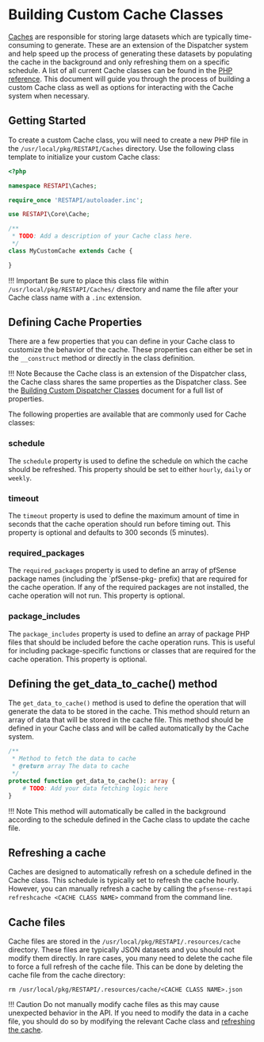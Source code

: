 # Building Custom Cache Classes

[Caches](https://pfrest.org/php-docs/classes/RESTAPI-Core-Cache.html) are responsible for storing large datasets which
are typically time-consuming to generate. These are an extension of the Dispatcher system and help speed up the process
of generating these datasets by populating the cache in the background and only refreshing them on a specific schedule.
A list of all current Cache classes can be found in the [PHP reference](https://pfrest.org/php-docs/namespaces/restapi-caches.html).
This document will guide you through the process of building a custom Cache class as well as options for interacting with
the Cache system when necessary.

## Getting Started

To create a custom Cache class, you will need to create a new PHP file in the `/usr/local/pkg/RESTAPI/Caches` directory.
Use the following class template to initialize your custom Cache class:

```php
<?php

namespace RESTAPI\Caches;

require_once 'RESTAPI/autoloader.inc';

use RESTAPI\Core\Cache;

/**
 * TODO: Add a description of your Cache class here.
 */
class MyCustomCache extends Cache {

}
```

!!! Important
    Be sure to place this class file within `/usr/local/pkg/RESTAPI/Caches/` directory and name the file after your
    Cache class name with a `.inc` extension.

## Defining Cache Properties

There are a few properties that you can define in your Cache class to customize the behavior of the cache. These properties
can either be set in the `__construct` method or directly in the class definition. 

!!! Note
    Because the Cache class is an extension of the Dispatcher class, the Cache class shares the same properties as the
    Dispatcher class. See the [Building Custom Dispatcher Classes](BUILDING_CUSTOM_DISPATCHER_CLASSES.md#defining-dispatcher-properties)
    document for a full list of properties.

The following properties are available that are commonly used for Cache classes:

### schedule

The `schedule` property is used to define the schedule on which the cache should be refreshed. This property should be
set to either `hourly`, `daily` or `weekly`.

### timeout

The `timeout` property is used to define the maximum amount of time in seconds that the cache operation should run before
timing out. This property is optional and defaults to 300 seconds (5 minutes).

### required_packages

The `required_packages` property is used to define an array of pfSense package names (including the `pfSense-pkg- prefix)
that are required for the cache operation. If any of the required packages are not installed, the cache operation will
not run. This property is optional.

### package_includes

The `package_includes` property is used to define an array of package PHP files that should be included before the cache
operation runs. This is useful for including package-specific functions or classes that are required for the cache operation.
This property is optional.

## Defining the get_data_to_cache() method

The `get_data_to_cache()` method is used to define the operation that will generate the data to be stored in the cache.
This method should return an array of data that will be stored in the cache file. This method should be defined in your
Cache class and will be called automatically by the Cache system.

```php
/**
 * Method to fetch the data to cache
 * @return array The data to cache
 */
protected function get_data_to_cache(): array {
    # TODO: Add your data fetching logic here
}
```

!!! Note
    This method will automatically be called in the background according to the schedule defined in the Cache class to
    update the cache file.

## Refreshing a cache

Caches are designed to automatically refresh on a schedule defined in the Cache class. This schedule is typically set to
refresh the cache hourly. However, you can manually refresh a cache by calling the `pfsense-restapi refreshcache <CACHE CLASS NAME>`
command from the command line.

## Cache files

Cache files are stored in the `/usr/local/pkg/RESTAPI/.resources/cache` directory. These files are typically JSON
datasets and you should not modify them directly. In rare cases, you many need to delete the cache file to force a
full refresh of the cache file. This can be done by deleting the cache file from the cache directory:

```shell
rm /usr/local/pkg/RESTAPI/.resources/cache/<CACHE CLASS NAME>.json
```

!!! Caution
    Do not manually modify cache files as this may cause unexpected behavior in the API. If you need to modify the data
    in a cache file, you should do so by modifying the relevant Cache class and [refreshing the cache](#refreshing-a-cache).
